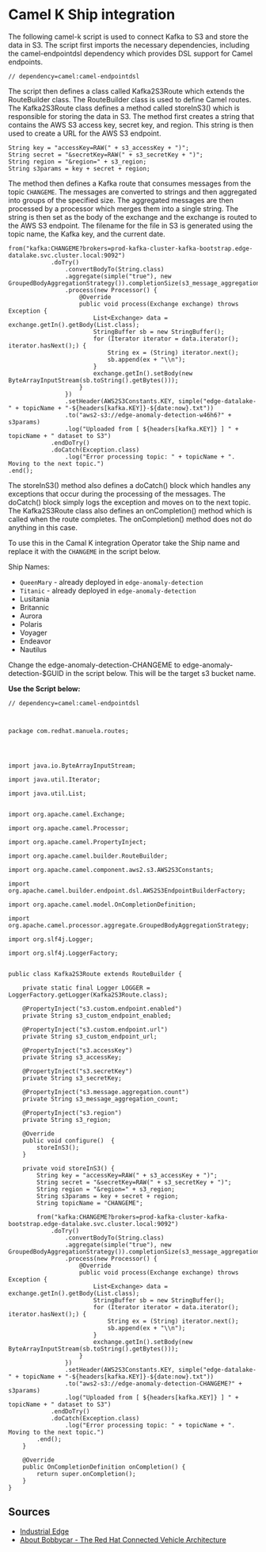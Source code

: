 # Camel K Ship integration 

The following camel-k script is used to connect Kafka to S3 and store the data in S3. The script first imports the necessary dependencies, including the camel-endpointdsl dependency which provides DSL support for Camel endpoints.
```
// dependency=camel:camel-endpointdsl
```
The script then defines a class called Kafka2S3Route which extends the RouteBuilder class. The RouteBuilder class is used to define Camel routes.
The Kafka2S3Route class defines a method called storeInS3() which is responsible for storing the data in S3. The method first creates a string that contains the AWS S3 access key, secret key, and region. This string is then used to create a URL for the AWS S3 endpoint.
```
String key = "accessKey=RAW(" + s3_accessKey + ")";
String secret = "&secretKey=RAW(" + s3_secretKey + ")";
String region = "&region=" + s3_region;
String s3params = key + secret + region;
```
The method then defines a Kafka route that consumes messages from the topic `CHANGEME`. The messages are converted to strings and then aggregated into groups of the specified size. The aggregated messages are then processed by a processor which merges them into a single string. The string is then set as the body of the exchange and the exchange is routed to the AWS S3 endpoint. The filename for the file in S3 is generated using the topic name, the Kafka key, and the current date.
```
from("kafka:CHANGEME?brokers=prod-kafka-cluster-kafka-bootstrap.edge-datalake.svc.cluster.local:9092")
            .doTry()
                .convertBodyTo(String.class)
                .aggregate(simple("true"), new GroupedBodyAggregationStrategy()).completionSize(s3_message_aggregation_count)
                .process(new Processor() {
                    @Override
                    public void process(Exchange exchange) throws Exception {
                        List<Exchange> data = exchange.getIn().getBody(List.class);
                        StringBuffer sb = new StringBuffer();
                        for (Iterator iterator = data.iterator(); iterator.hasNext();) {
                            String ex = (String) iterator.next();
                            sb.append(ex + "\\n");
                        }
                        exchange.getIn().setBody(new ByteArrayInputStream(sb.toString().getBytes()));
                    }
                })
                .setHeader(AWS2S3Constants.KEY, simple("edge-datalake-" + topicName + "-${headers[kafka.KEY]}-${date:now}.txt"))
                .to("aws2-s3://edge-anomaly-detection-w46h6?" + s3params)
                .log("Uploaded from [ ${headers[kafka.KEY]} ] " + topicName + " dataset to S3")
            .endDoTry()
            .doCatch(Exception.class)
                .log("Error processing topic: " + topicName + ". Moving to the next topic.")
.end();
```

The storeInS3() method also defines a doCatch() block which handles any exceptions that occur during the processing of the messages. The doCatch() block simply logs the exception and moves on to the next topic.
The Kafka2S3Route class also defines an onCompletion() method which is called when the route completes. The onCompletion() method does not do anything in this case.

To use this in the Camal K integration Operator take the Ship name and replace it with the `CHANGEME` in the script below.

Ship Names:
* `QueenMary` - already deployed in `edge-anomaly-detection`
* `Titanic` - already deployed in `edge-anomaly-detection`
*  Lusitania
*  Britannic
*  Aurora
*  Polaris
*  Voyager
*  Endeavor
*  Nautilus
  

Change the edge-anomaly-detection-CHANGEME to edge-anomaly-detection-$GUID in the script below. This will be the target s3 bucket name.

**Use the Script below:**
```
// dependency=camel:camel-endpointdsl



package com.redhat.manuela.routes;




import java.io.ByteArrayInputStream;

import java.util.Iterator;

import java.util.List;


import org.apache.camel.Exchange;

import org.apache.camel.Processor;

import org.apache.camel.PropertyInject;

import org.apache.camel.builder.RouteBuilder;

import org.apache.camel.component.aws2.s3.AWS2S3Constants;

import
org.apache.camel.builder.endpoint.dsl.AWS2S3EndpointBuilderFactory;

import org.apache.camel.model.OnCompletionDefinition;

import
org.apache.camel.processor.aggregate.GroupedBodyAggregationStrategy;

import org.slf4j.Logger;

import org.slf4j.LoggerFactory;


public class Kafka2S3Route extends RouteBuilder {

    private static final Logger LOGGER = LoggerFactory.getLogger(Kafka2S3Route.class);

    @PropertyInject("s3.custom.endpoint.enabled")
    private String s3_custom_endpoint_enabled;

    @PropertyInject("s3.custom.endpoint.url")
    private String s3_custom_endpoint_url;

    @PropertyInject("s3.accessKey")
    private String s3_accessKey;

    @PropertyInject("s3.secretKey")
    private String s3_secretKey;

    @PropertyInject("s3.message.aggregation.count")
    private String s3_message_aggregation_count;

    @PropertyInject("s3.region")
    private String s3_region;

    @Override
    public void configure()  {
        storeInS3();
    }

    private void storeInS3() {
        String key = "accessKey=RAW(" + s3_accessKey + ")";
        String secret = "&secretKey=RAW(" + s3_secretKey + ")";
        String region = "&region=" + s3_region;
        String s3params = key + secret + region;
        String topicName = "CHANGEME";

        from("kafka:CHANGEME?brokers=prod-kafka-cluster-kafka-bootstrap.edge-datalake.svc.cluster.local:9092")
            .doTry()
                .convertBodyTo(String.class)
                .aggregate(simple("true"), new GroupedBodyAggregationStrategy()).completionSize(s3_message_aggregation_count)
                .process(new Processor() {
                    @Override
                    public void process(Exchange exchange) throws Exception {
                        List<Exchange> data = exchange.getIn().getBody(List.class);
                        StringBuffer sb = new StringBuffer();
                        for (Iterator iterator = data.iterator(); iterator.hasNext();) {
                            String ex = (String) iterator.next();
                            sb.append(ex + "\\n");
                        }
                        exchange.getIn().setBody(new ByteArrayInputStream(sb.toString().getBytes()));
                    }
                })
                .setHeader(AWS2S3Constants.KEY, simple("edge-datalake-" + topicName + "-${headers[kafka.KEY]}-${date:now}.txt"))
                .to("aws2-s3://edge-anomaly-detection-CHANGEME?" + s3params)
                .log("Uploaded from [ ${headers[kafka.KEY]} ] " + topicName + " dataset to S3")
            .endDoTry()
            .doCatch(Exception.class)
                .log("Error processing topic: " + topicName + ". Moving to the next topic.")
        .end();
    }

    @Override
    public OnCompletionDefinition onCompletion() {
        return super.onCompletion();
    }
}
```


## Sources
* [Industrial Edge](https://github.com/validatedpatterns/industrial-edge)
* [About Bobbycar - The Red Hat Connected Vehicle Architecture](https://github.com/sa-mw-dach/bobbycar)